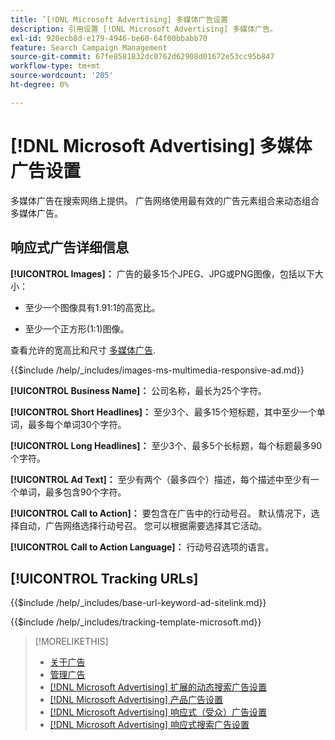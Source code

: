 ```yaml
---
title: ’[!DNL Microsoft Advertising] 多媒体广告设置
description: 引用设置 [!DNL Microsoft Advertising] 多媒体广告。
exl-id: 920ecb8d-e179-4946-be60-64f00bbabb70
feature: Search Campaign Management
source-git-commit: 67fe8581832dc0762d62908d01672e53cc95b847
workflow-type: tm+mt
source-wordcount: '205'
ht-degree: 0%

---
```


# [!DNL Microsoft Advertising] 多媒体广告设置

多媒体广告在搜索网络上提供。 广告网络使用最有效的广告元素组合来动态组合多媒体广告。

## 响应式广告详细信息

**[!UICONTROL Images]：** 广告的最多15个JPEG、JPG或PNG图像，包括以下大小：

* 至少一个图像具有1.91:1的高宽比。

* 至少一个正方形(1:1)图像。

查看允许的宽高比和尺寸 [多媒体广告](https://help.ads.microsoft.com/#apex/ads/en/60107/0).

<!-- Instructions -->

{{$include /help/_includes/images-ms-multimedia-responsive-ad.md}}

**[!UICONTROL Business Name]：** 公司名称，最长为25个字符。

**[!UICONTROL Short Headlines]：** 至少3个、最多15个短标题，其中至少一个单词，最多每个单词30个字符。

**[!UICONTROL Long Headlines]：** 至少3个、最多5个长标题，每个标题最多90个字符。

**[!UICONTROL Ad Text]：** 至少有两个（最多四个）描述，每个描述中至少有一个单词，最多包含90个字符。

**[!UICONTROL Call to Action]：** 要包含在广告中的行动号召。 默认情况下，选择自动，广告网络选择行动号召。 您可以根据需要选择其它活动。

**[!UICONTROL Call to Action Language]：** 行动号召选项的语言。

## [!UICONTROL Tracking URLs]

<!-- **[!UICONTROL Base URl]:** -->

{{$include /help/_includes/base-url-keyword-ad-sitelink.md}}

<!-- **[!UICONTROL Tracking Template]:** -->

{{$include /help/_includes/tracking-template-microsoft.md}}

>[!MORELIKETHIS]
>
>* [关于广告](ad-about.md)
>* [管理广告](ad-manage.md)
>* [[!DNL Microsoft Advertising] 扩展的动态搜索广告设置](ad-settings-microsoft-dsa.md)
>* [[!DNL Microsoft Advertising] 产品广告设置](ad-settings-microsoft-product.md)
>* [[!DNL Microsoft Advertising] 响应式（受众）广告设置](ad-settings-microsoft-responsive.md)
>* [[!DNL Microsoft Advertising] 响应式搜索广告设置](ad-settings-microsoft-rsa.md)
